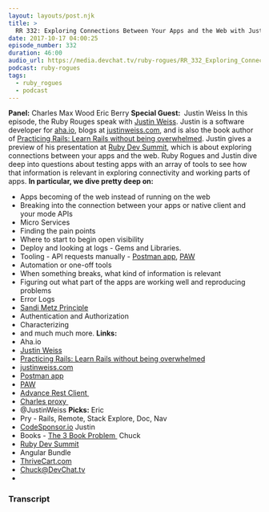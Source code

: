 ```yaml
---
layout: layouts/post.njk
title: >
  RR 332: Exploring Connections Between Your Apps and the Web with Justin Weiss
date: 2017-10-17 04:00:25
episode_number: 332
duration: 46:00
audio_url: https://media.devchat.tv/ruby-rogues/RR_332_Exploring_Connections_Between_Your_Apps_and_the_Web_with_Justin_Weiss.mp3
podcast: ruby-rogues
tags:
  - ruby_rogues
  - podcast
---
```


**Panel:** Charles Max Wood Eric Berry **Special Guest:&nbsp;** Justin Weiss In this episode, the Ruby Rouges speak with [Justin Weiss](https://github.com/justinweiss). Justin is a software developer for [aha.io](https://aha.io), blogs at [justinweiss.com](https://justinweiss.com), and is also the book author of [Practicing Rails: Learn Rails without being overwhelmed](https://www.justinweiss.com/practicing-rails/). Justin gives a preview of his presentation at [Ruby Dev Summit](https://rubydevsummit.com), which is about exploring connections between your apps and the web. Ruby Rogues and Justin dive deep into questions about testing apps with an array of tools to see how that information is relevant in exploring connectivity and working parts of apps. **In particular, we dive pretty deep on:**

- Apps becoming of the web instead of running on the web
- Breaking into the connection between your apps or native client and your mode APIs
- Micro Services
- Finding the pain points
- Where to start to begin open visibility
- Deploy and looking at logs - Gems and Libraries.
- Tooling - API requests manually - [Postman app](https://postman%20application/json), [PAW](https://paw.cloud)
- Automation or one-off tools
- When something breaks, what kind of information is relevant
- Figuring out what part of the apps are working well and reproducing problems
- Error Logs
- [Sandi Metz Principle](https://robots.thoughtbot.com/sandi-metz-rules-for-developers)
- Authentication and Authorization
- Characterizing
- and much much more.
  **Links:&nbsp;**
- Aha.io
- [Justin Weiss](https://github.com/justinweiss)
- [Practicing Rails: Learn Rails without being overwhelmed](https://www.justinweiss.com/practicing-rails/)
- [justinweiss.com](https://justinweiss.com)
- [Postman app](https://postman%20application/json)
- [PAW](https://paw.cloud)
- [Advance Rest Client&nbsp;](https://chrome.google.com/webstore/detail/advanced-rest-client/hgmloofddffdnphfgcellkdfbfbjeloo/)
- [Charles proxy&nbsp;](https://www.charlesproxy.com)
- @JustinWeiss
  **Picks:** Eric
- Pry - Rails, Remote, Stack Explore, Doc, Nav
- [CodeSponsor.io](https://CodeSponsor.io)
  Justin
- Books - [The 3 Book Problem&nbsp;](https://www.amazon.com/dp/B00IQO403K/ref=dp-kindle-redirect?_encoding=UTF8&btkr=1)
  Chuck
- [Ruby Dev Summit](https://rubydevsummit.com)
- Angular Bundle
- [ThriveCart.com](https://ThriveCart.com)
- Chuck@DevChat.tv
-

### Transcript
